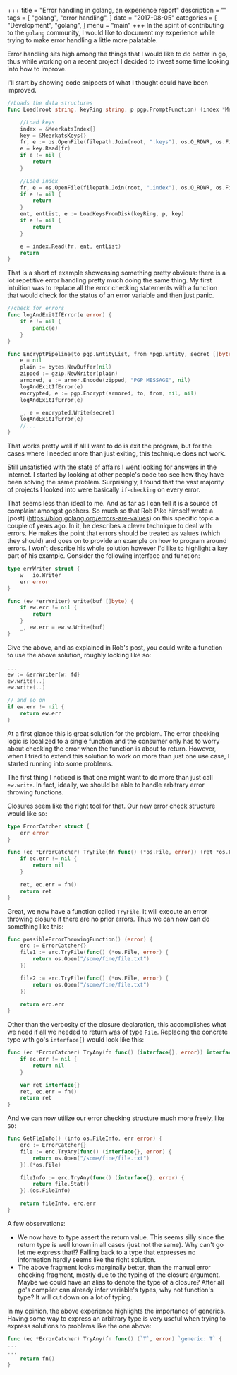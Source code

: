 +++
title = "Error handling in golang, an experience report"
description = ""
tags = [
    "golang",
    "error handling",
]
date = "2017-08-05"
categories = [
    "Development",
    "golang",
]
menu = "main"
+++
In the spirit of contributing to the `golang` community, I would like to document my experience while trying to make error handling a  little more palatable. 

Error handling sits high among the things that I would like to do better in go, thus while working on a recent project I decided to invest some time looking into how to improve.

I'll start by showing code snippets of what I thought could have been improved.
```go
//Loads the data structures
func Load(root string, keyRing string, p pgp.PromptFunction) (index *MeerkatsIndex, key *MeerkatsKeys, e error) {

	//Load keys
	index = &MeerkatsIndex{}
	key = &MeerkatsKeys{}
	fr, e := os.OpenFile(filepath.Join(root, ".keys"), os.O_RDWR, os.FileMode(0700))
	e = key.Read(fr)
	if e != nil {
		return
	}

	//Load index
	fr, e = os.OpenFile(filepath.Join(root, ".index"), os.O_RDWR, os.FileMode(0700))
	if e != nil {
		return
	}
	ent, entList, e := LoadKeysFromDisk(keyRing, p, key)
	if e != nil {
		return
	}

	e = index.Read(fr, ent, entList)
	return
}
```

That is a short of example showcasing something pretty obvious: there is a lot repetitive error handling pretty much doing the same thing. My first intuition was to replace all the error checking statements with a function that would check for the status of an error variable and then just panic.


```go
//check for errors
func logAndExitIfError(e error) {
	if e != nil {
		panic(e)
	}
}

func EncryptPipeline(to pgp.EntityList, from *pgp.Entity, secret []byte) (encbytes []byte, e error) {
	e = nil
	plain := bytes.NewBuffer(nil)
	zipped := gzip.NewWriter(plain)
	armored, e := armor.Encode(zipped, "PGP MESSAGE", nil)
	logAndExitIfError(e)
	encrypted, e := pgp.Encrypt(armored, to, from, nil, nil)
	logAndExitIfError(e)

	_, e = encrypted.Write(secret)
	logAndExitIfError(e)
	//...
}
```
That works pretty well if all I want to do is exit the program, but for the cases where I needed more than just exiting, this technique does not work.

Still unsatisfied with the state of affairs I went looking for answers in the internet. I started by looking at other people's code too see how they have been solving the same problem. Surprisingly, I found that the vast majority of projects I looked into were basically `if-checking` on every error.

That seems less than ideal to me. And as far as I can tell it is a source of complaint amongst gophers. So much so that Rob Pike himself wrote a [post] (https://blog.golang.org/errors-are-values) on this specific topic a couple of years ago. In it, he describes a clever technique to deal with errors. He makes the point that errors should be treated as values (which they should) and goes on to provide an example on how to program around errors. I won't describe his whole solution however I'd like to highlight a key part of his example. Consider the following interface and function:

```go
type errWriter struct {
    w   io.Writer
    err error
}

func (ew *errWriter) write(buf []byte) {
    if ew.err != nil {
        return
    }
    _, ew.err = ew.w.Write(buf)
}
```

Give the above, and as explained in Rob's post, you could write a function to use the above solution, roughly looking like so:

```go
...
ew := &errWriter{w: fd}
ew.write(..)
ew.write(..)

// and so on
if ew.err != nil {
    return ew.err
}
```

At a first glance this is great solution for the problem. The error checking logic is localized to a single function and the consumer only has to worry about checking the error when the function is  about to return. However, when I tried to extend this solution to work on more than just one use case, I started running into some problems.

The first thing I noticed is that one might want to do more than just call `ew.write`. In fact, ideally, we should be able to handle arbitrary error throwing functions.

Closures seem like the right tool for that. Our new error check structure would like so:

```go
type ErrorCatcher struct {
	err error
}

func (ec *ErrorCatcher) TryFile(fn func() (*os.File, error)) (ret *os.File) {
	if ec.err != nil {
		return nil
	}

	ret, ec.err = fn()
	return ret
}
```

Great, we now have a function called `TryFile`. It will execute an error throwing closure if there are no prior errors. Thus we can now can do something like this:

```go
func possibleErrorThrowingFunction() (error) {
	erc := ErrorCatcher{}
	file1 := erc.TryFile(func() (*os.File, error) {
		return os.Open("/some/fine/file.txt")
	})

	file2 := erc.TryFile(func() (*os.File, error) {
		return os.Open("/some/fine/file.txt")
	})
    
    return erc.err
}
```

Other than the verbosity of the closure declaration, this accomplishes what we need if all we needed to return was of type `File`. Replacing the concrete type with go's `interface{}` would look like this:

```go
func (ec *ErrorCatcher) TryAny(fn func() (interface{}, error)) interface{} {
	if ec.err != nil {
		return nil
	}

	var ret interface{}
	ret, ec.err = fn()
	return ret
}
```

And we can now utilize our error checking structure much more freely, like so:

```go
func GetFleInfo() (info os.FileInfo, err error) {
	erc := ErrorCatcher{}
	file := erc.TryAny(func() (interface{}, error) {
		return os.Open("/some/fine/file.txt")
	}).(*os.File)

	fileInfo := erc.TryAny(func() (interface{}, error) {
		return file.Stat()
	}).(os.FileInfo)

	return fileInfo, erc.err
}
```

A few observations:

 - We now have to type assert the return value. This seems silly since the return type is well known in all cases (just not the same). Why can't go let me express that!? Falling back to a type that expresses no information hardly seems like the right solution.
 - The above fragment looks marginally better, than the manual error checking fragment, mostly due to the typing of the closure argument. Maybe we could have an alias to denote the type of a closure? After all go's compiler can already infer variable's types, why not function's type? It will cut down on a lot of typing.
 
 In my opinion, the above experience highlights the importance of generics. Having some way to express an arbitrary type is very useful when trying to express solutions to problems like the one above:
 
 ```go
 func (ec *ErrorCatcher) TryAny(fn func() (`T`, error) `generic: T` {
 ...
 ...
     return fn()
 }
 ```

